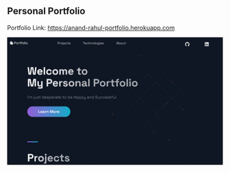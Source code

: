## Personal Portfolio
Portfolio Link: https://anand-rahul-portfolio.herokuapp.com

![Portfolio Website](portfolio.jpeg)
